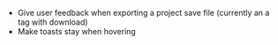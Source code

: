 - Give user feedback when exporting a project save file (currently an a tag with download)
- Make toasts stay when hovering